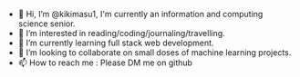 - 👋 Hi, I’m @kikimasu1, I'm currently an information and computing science senior.
- 👀 I’m interested in reading/coding/journaling/travelling.
- 🌱 I’m currently learning full stack web development.
- 💞️ I’m looking to collaborate on small doses of machine learning projects.
- 📫 How to reach me : Please DM me on github

<!---
kikimasu1/kikimasu1 is a ✨ special ✨ repository because its `README.md` (this file) appears on your GitHub profile.
You can click the Preview link to take a look at your changes.
--->
